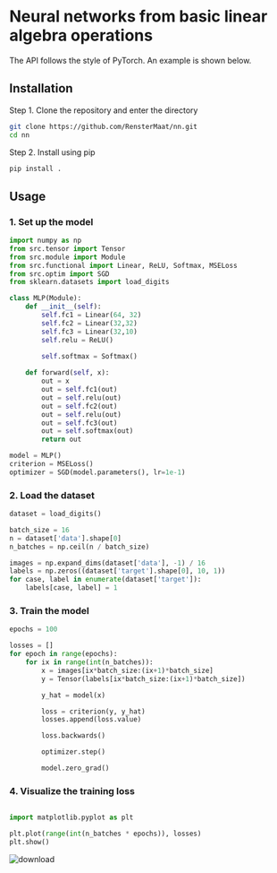 # Neural networks from basic linear algebra operations
The API follows the style of PyTorch. An example is shown below.

## Installation

Step 1. Clone the repository and enter the directory
```bash
git clone https://github.com/RensterMaat/nn.git
cd nn
```

Step 2. Install using pip
```bash
pip install .
```

## Usage
### 1. Set up the model

```python
import numpy as np
from src.tensor import Tensor
from src.module import Module
from src.functional import Linear, ReLU, Softmax, MSELoss
from src.optim import SGD
from sklearn.datasets import load_digits

class MLP(Module):
    def __init__(self):
        self.fc1 = Linear(64, 32)
        self.fc2 = Linear(32,32)
        self.fc3 = Linear(32,10)
        self.relu = ReLU()
        
        self.softmax = Softmax()

    def forward(self, x):
        out = x
        out = self.fc1(out)
        out = self.relu(out)
        out = self.fc2(out)
        out = self.relu(out)
        out = self.fc3(out)
        out = self.softmax(out)
        return out

model = MLP()
criterion = MSELoss()
optimizer = SGD(model.parameters(), lr=1e-1)
```

### 2. Load the dataset
```python
dataset = load_digits()

batch_size = 16
n = dataset['data'].shape[0]
n_batches = np.ceil(n / batch_size)

images = np.expand_dims(dataset['data'], -1) / 16
labels = np.zeros((dataset['target'].shape[0], 10, 1))
for case, label in enumerate(dataset['target']):
    labels[case, label] = 1
```

### 3. Train the model
```python
epochs = 100

losses = []
for epoch in range(epochs):
    for ix in range(int(n_batches)):
        x = images[ix*batch_size:(ix+1)*batch_size]
        y = Tensor(labels[ix*batch_size:(ix+1)*batch_size])

        y_hat = model(x)

        loss = criterion(y, y_hat)
        losses.append(loss.value)

        loss.backwards()

        optimizer.step()

        model.zero_grad()
```

### 4. Visualize the training loss
```python

import matplotlib.pyplot as plt

plt.plot(range(int(n_batches * epochs)), losses)
plt.show()
```

![download](https://github.com/RensterMaat/nn/assets/55526770/47548f5c-7e1d-4085-93f2-8a6be577925e)
